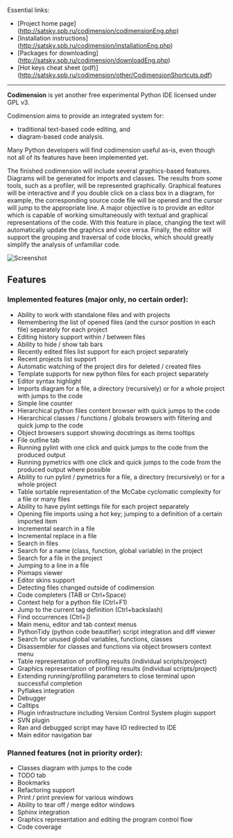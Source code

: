 
Essential links:
* [Project home page] (http://satsky.spb.ru/codimension/codimensionEng.php)
* [Installation instructions] (http://satsky.spb.ru/codimension/installationEng.php)
* [Packages for downloading] (http://satsky.spb.ru/codimension/downloadEng.php)
* [Hot keys cheat sheet (pdf)] (http://satsky.spb.ru/codimension/other/CodimensionShortcuts.pdf)

---

**Codimension** is yet another free experimental Python IDE licensed under GPL v3.

Codimension aims to provide an integrated system for:
 * traditional text-based code editing, and
 * diagram-based code analysis.

Many Python developers will find codimension useful as-is, even though not all of its features have been implemented yet.

The finished codimension will include several graphics-based features. Diagrams will be generated for imports and classes. The results from some tools, such as a profiler, will be represented graphically. Graphical features will be interactive and if you double click on a class box in a diagram, for example, the corresponding source code file will be opened and the cursor will jump to the appropriate line. A major objective is to provide an editor which is capable of working simultaneously with textual and graphical representations of the code. With this feature in place, changing the text will automatically update the graphics and vice versa. Finally, the editor will support the grouping and traversal of code blocks, which should greatly simplify the analysis of unfamiliar code. 

![Screenshot](http://satsky.spb.ru/codimension/screenshots/01-commonView.png "Screenshot")


## Features

### Implemented features (major only, no certain order):

  * Ability to work with standalone files and with projects
  * Remembering the list of opened files (and the cursor position in each file) separately for each project
  * Editing history support within / between files
  * Ability to hide / show tab bars
  * Recently edited files list support for each project separately
  * Recent projects list support
  * Automatic watching of the project dirs for deleted / created files
  * Template supports for new python files for each project separately
  * Editor syntax highlight
  * Imports diagram for a file, a directory (recursively) or for a whole project with jumps to the code
  * Simple line counter
  * Hierarchical python files content browser with quick jumps to the code
  * Hierarchical classes / functions / globals browsers with filtering and quick jump to the code
  * Object browsers support showing docstrings as items tooltips
  * File outline tab
  * Running pylint with one click and quick jumps to the code from the produced output
  * Running pymetrics with one click and quick jumps to the code from the produced output where possible
  * Ability to run pylint / pymetrics for a file, a directory (recursively) or for a whole project
  * Table sortable representation of the McCabe cyclomatic complexity for a file or many files
  * Ability to have pylint settings file for each project separately
  * Opening file imports using a hot key; jumping to a definition of a certain imported item
  * Incremental search in a file
  * Incremental replace in a file
  * Search in files
  * Search for a name (class, function, global variable) in the project
  * Search for a file in the project
  * Jumping to a line in a file
  * Pixmaps viewer
  * Editor skins support
  * Detecting files changed outside of codimension
  * Code completers (TAB or Ctrl+Space)
  * Context help for a python file (Ctrl+F1)
  * Jump to the current tag definition (Ctrl+backslash)
  * Find occurrences (Ctrl+])
  * Main menu, editor and tab context menus
  * PythonTidy (python code beautifier) script integration and diff viewer
  * Search for unused global variables, functions, classes
  * Disassembler for classes and functions via object browsers context menu
  * Table representation of profiling results (individual scripts/project)
  * Graphics representation of profiling results (individual scripts/project)
  * Extending running/profiling parameters to close terminal upon successful completion
  * Pyflakes integration
  * Debugger
  * Calltips
  * Plugin infrastructure including Version Control System plugin support
  * SVN plugin
  * Ran and debugged script may have IO redirected to IDE
  * Main editor navigation bar


### Planned features (not in priority order):

  * Classes diagram with jumps to the code
  * TODO tab
  * Bookmarks
  * Refactoring support
  * Print / print preview for various windows
  * Ability to tear off / merge editor windows
  * Sphinx integration
  * Graphics representation and editing the program control flow
  * Code coverage
